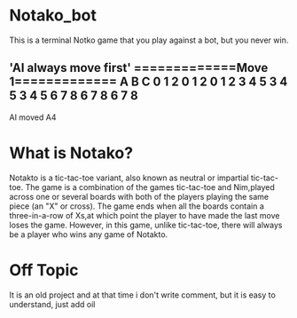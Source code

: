 # Notako_bot
This is a terminal Notko game that you play against a bot, but you never win.

'******AI always move first******'
=============Move 1=============
        A      B      C
     0 1 2  0 1 2  0 1 2
     3 4 5  3 4 5  3 4 5
     6 7 8  6 7 8  6 7 8
--------------------------------
AI moved A4



# What is Notako?
Notakto is a tic-tac-toe variant, also known as neutral or impartial tic-tac-toe. The game is a combination of the games tic-tac-toe and Nim,played across one or several boards with both of the players playing the same piece (an "X" or cross). The game ends when all the boards contain a three-in-a-row of Xs,at which point the player to have made the last move loses the game. However, in this game, unlike tic-tac-toe, there will always be a player who wins any game of Notakto.

# Off Topic 

It is an old project and at that time i don't write comment, but it is easy to understand, just add oil


